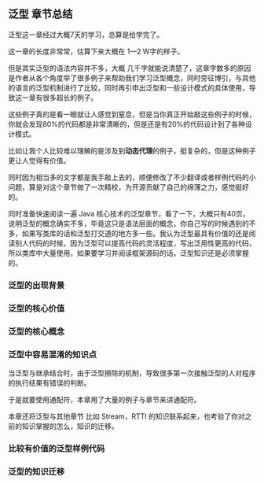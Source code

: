 ## 泛型 章节总结

泛型这一章经过大概7天的学习，总算是给学完了。

这一章的长度非常常，估算下来大概在 1—2 W字的样子。

但是其实泛型的语法内容并不多，大概 几千字就能说清楚了，这章字数多的原因是作者从各个角度举了很多例子来帮助我们学习泛型概念，同时旁征博引，与其他的语言的泛型机制进行了比较，同时再引申出泛型和一些设计模式的具体使用，导致这一章有很多超长的例子。

这些例子真的是看一眼就让人感觉到窒息，但是当你真正开始敲这些例子的时候，你就会发现80%的代码都是非常清晰的，但是还是有20%的代码设计到了各种设计模式。

比如让我个人比较难以理解的是涉及到**动态代理**的例子，挺复杂的，但是这种例子更让人觉得有价值。

同时因为相当多的文字都是我手敲上去的，顺便修改了不少翻译或者样例代码的小问题，算是对这个章节做了一次精校，为开源贡献了自己的绵薄之力，感觉挺好的。

同时准备快速阅读一遍 Java 核心技术的泛型章节，看了一下，大概只有40页，说明泛型的概念确实不多，毕竟这只是语法层面的概念，你自己写的时候遇到的不多，如果写类库的话和泛型打交道的地方多一些。我认为泛型最具有价值的还是阅读别人代码的时候，因为泛型可以提高代码的灵活程度，写出泛用性更高的代码，所以类库中大量使用，如果要学习并阅读框架源码的话，泛型知识还是必须掌握的。



### 泛型的出现背景



### 泛型的核心价值



### 泛型的核心概念



### 泛型中容易混淆的知识点

当泛型与继承结合时，由于泛型擦除的机制，导致很多第一次接触泛型的人对程序的执行结果有错误的判断。

于是就要使用通配符，本章用了大量的例子与章节来讲通配符。

本章还将泛型与其他章节 比如 Stream，RTTI 的知识联系起来，也考验了你对之前的知识掌握的怎么，知识的迁移。

### 比较有价值的泛型样例代码



### 泛型的知识迁移





